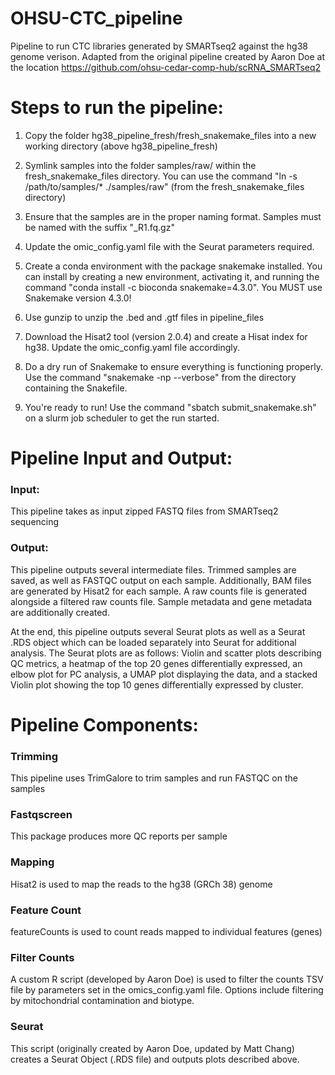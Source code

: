 # OHSU-CTC_pipeline
Pipeline to run CTC libraries generated by SMARTseq2 against the hg38 genome verison. Adapted from the original pipeline created by Aaron Doe at the location https://github.com/ohsu-cedar-comp-hub/scRNA_SMARTseq2

# Steps to run the pipeline:
1) Copy the folder hg38_pipeline_fresh/fresh_snakemake_files into a new working directory (above hg38_pipeline_fresh)

2) Symlink samples into the folder samples/raw/ within the fresh_snakemake_files directory. You can use the command "ln -s /path/to/samples/* ./samples/raw" (from the fresh_snakemake_files directory)

3) Ensure that the samples are in the proper naming format. Samples must be named with the suffix "_R1.fq.gz"

4) Update the omic_config.yaml file with the Seurat parameters required.

5) Create a conda environment with the package snakemake installed. You can install by creating a new environment, activating it, and running the command "conda install -c bioconda snakemake=4.3.0". You MUST use Snakemake version 4.3.0!

6) Use gunzip to unzip the .bed and .gtf files in pipeline_files

7) Download the Hisat2 tool (version 2.0.4) and create a Hisat index for hg38. Update the omic_config.yaml file accordingly.

8) Do a dry run of Snakemake to ensure everything is functioning properly. Use the command "snakemake -np --verbose" from the directory containing the Snakefile.

9) You're ready to run! Use the command "sbatch submit_snakemake.sh" on a slurm job scheduler to get the run started.

# Pipeline Input and Output:

### Input:

This pipeline takes as input zipped FASTQ files from SMARTseq2 sequencing

### Output:

This pipeline outputs several intermediate files. Trimmed samples are saved, as well as FASTQC output on each sample. Additionally, BAM files are generated by Hisat2 for each sample. A raw counts file is generated alongside a filtered raw counts file. Sample metadata and gene metadata are additionally created. 

At the end, this pipeline outputs several Seurat plots as well as a Seurat .RDS object which can be loaded separately into Seurat for additional analysis. The Seurat plots are as follows: Violin and scatter plots describing QC metrics, a heatmap of the top 20 genes differentially expressed, an elbow plot for PC analysis, a UMAP plot displaying the data, and a stacked Violin plot showing the top 10 genes differentially expressed by cluster.

# Pipeline Components:

### Trimming

This pipeline uses TrimGalore to trim samples and run FASTQC on the samples

### Fastqscreen

This package produces more QC reports per sample

### Mapping

Hisat2 is used to map the reads to the hg38 (GRCh 38) genome

### Feature Count

featureCounts is used to count reads mapped to individual features (genes)

### Filter Counts

A custom R script (developed by Aaron Doe) is used to filter the counts TSV file by parameters set in the omics_config.yaml file. Options include filtering by mitochondrial contamination and biotype.

### Seurat

This script (originally created by Aaron Doe, updated by Matt Chang) creates a Seurat Object (.RDS file) and outputs plots described above.

